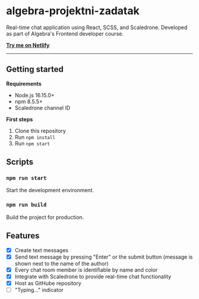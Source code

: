 # algebra-projektni-zadatak

Real-time chat application using React, SCSS, and Scaledrone. Developed as part of Algebra's Frontend developer course.

[**Try me on Netlify**](https://mario-projektni-zadatak.netlify.app/)

---

## Getting started

**Requirements**

- Node.js 16.15.0+
- npm 8.5.5+
- Scaledrone channel ID

**First steps**

1. Clone this repository
2. Run `npm install`
3. Run `npm start`

## Scripts

### `npm run start`

Start the development environment.

### `npm run build`

Build the project for production.

## Features

- [x] Create text messages
- [x] Send text message by pressing "Enter" or the submit button (message is shown next to the name of the author)
- [x] Every chat room member is identifiable by name and color
- [x] Integrate with Scaledrone to provide real-time chat functionality
- [x] Host as GitHube repository
- [ ] "Typing..." indicator
